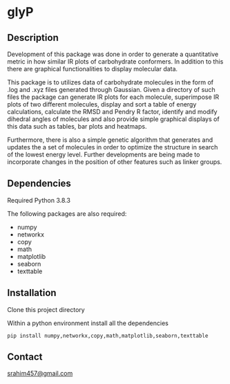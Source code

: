 # glyP 

## Description

Development of this package was done in order to generate a quantitative metric in how similar IR plots of carbohydrate conformers. In addition to this there are graphical functionalities to display molecular data.

This package is to utilizes data of carbohydrate molecules in the form of .log and .xyz files generated through Gaussian. Given a directory of such files the package can generate IR plots for each molecule, superimpose IR plots of two different molecules, display and sort a table of energy calculations, calculate the RMSD and Pendry R factor, identify and modify dihedral angles of molecules and also provide simple graphical displays of this data such as tables, bar plots and heatmaps. 

Furthermore, there is also a simple genetic algorithm that generates and updates the a set of molecules in order to optimize the structure in search of the lowest energy level. Further developments are being made to incorporate changes in the position of other features such as linker groups. 

## Dependencies

Required Python 3.8.3

The following packages are also required:
  
  - numpy
  - networkx
  - copy
  - math
  - matplotlib
  - seaborn
  - texttable

## Installation

Clone this project directory

Within a python environment install all the dependencies

```pip install numpy,networkx,copy,math,matplotlib,seaborn,texttable```

## Contact

srahim457@gmail.com
